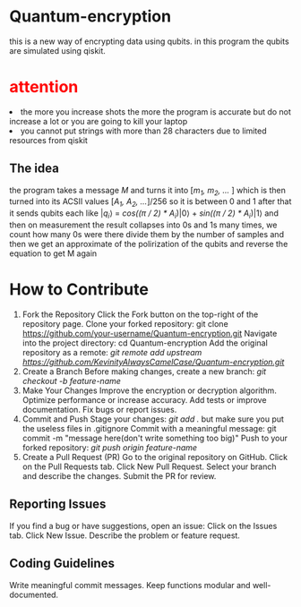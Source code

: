 # Quantum-encryption
this is a new way of encrypting data using qubits.
in this program the qubits are simulated using qiskit.
<h1 style="color: red">attention</h1>
<li>the more you increase shots the more the program is accurate but do not increase a lot or you are going to kill your laptop</li>
<li>you cannot put strings with more than 28 characters due to limited resources from qiskit</li>

## The idea
the program takes a message <i>M</i> and turns it into [<i>m<sub>1</sub>, m<sub>2</sub>, ... </i>] which is then turned into its ACSII values [<i>A<sub>1</sub>, A<sub>2</sub>, ...</i>]/256 so it is between 0 and 1
after that it sends qubits each like |<i>q<sub>i</sub></i>⟩ = <i>cos((&pi; / 2) * A<sub>i</sub></i>)</i>|0⟩ + <i>sin((&pi; / 2) * A<sub>i</sub></i>)</i>|1⟩
and then on measurement the result collapses into 0s and 1s many times, we count how many 0s were there divide them by the number of samples and then we get an approximate of the polirization of the qubits and reverse the equation to get M again

# How to Contribute
1. Fork the Repository
Click the Fork button on the top-right of the repository page.
Clone your forked repository:
git clone https://github.com/your-username/Quantum-encryption.git
Navigate into the project directory:
cd Quantum-encryption
Add the original repository as a remote:
<i>git remote add upstream https://github.com/KevinityAlwaysCamelCase/Quantum-encryption.git</i>
2. Create a Branch
Before making changes, create a new branch:
<i>git checkout -b feature-name</i>
3. Make Your Changes
Improve the encryption or decryption algorithm.
Optimize performance or increase accuracy.
Add tests or improve documentation.
Fix bugs or report issues.
4. Commit and Push
Stage your changes:
<i>git add .</i> but make sure you put the useless files in .gitignore
Commit with a meaningful message:
git commit -m "message here(don't write something too big)"
Push to your forked repository:
<i>git push origin feature-name</i>
5. Create a Pull Request (PR)
Go to the original repository on GitHub.
Click on the Pull Requests tab.
Click New Pull Request.
Select your branch and describe the changes.
Submit the PR for review.
## Reporting Issues
If you find a bug or have suggestions, open an issue:
Click on the Issues tab.
Click New Issue.
Describe the problem or feature request.
## Coding Guidelines
Write meaningful commit messages.
Keep functions modular and well-documented.
